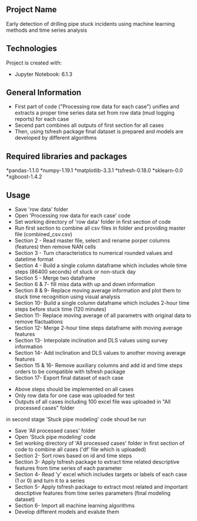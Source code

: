 ## Project Name
Early detection of drilling pipe stuck incidents using machine learning methods and time series analysis

## Technologies
Project is created with:
* Jupyter Notebook: 6.1.3

## General Information
- First part of code ("Processing row data for each case") unifies and extracts a proper time series data set from row data (mud logging reports) for each case
- Secend part combines all outputs of first section for all cases
- Then, using tsfresh package final dataset is prepared and models are developed by different algorithms

## Required libraries and packages
*pandas-1.1.0
*numpy-1.19.1
*matplotlib-3.3.1
*tsfresh-0.18.0
*sklearn-0.0
*xgboost-1.4.2

## Usage
* Save 'row data' folder
* Open 'Processing row data for each case' code
* Set working directory of 'row data' folder in first section of code
* Run first section to combine all csv files in folder and providing master file (combined_csv.csv)
* Section 2 - Read master file, select and rename porper columns (features) then remove NAN cells
* Section 3 - Turn characteristics to numerical rounded values and datetime format
* Section 4 - Build a single column dataframe which includes whole time steps (86400 seconds) of stuck or non-stuck day
* Section 5 - Merge two dataframe
* Section 6 & 7- fill miss data with up and down information
* Section 8 & 9- Replace moving average information and plot them to stuck time recognition using visual analysis
* Section 10- Build a single column dataframe which includes 2-hour time steps before stuck time (120 minutes)
* Section 11- Replace moving average of all parametrs with original data to remove flactuations
* Section 12- Merge 2-hour time steps dataframe with moving average features
* Section 13- Interpolate inclination and DLS values using survey information
* Section 14- Add inclination and DLS values to another moving average features
* Section 15 & 16- Remove auxiliary columns and add id and time steps orders to be compatible with tsfresh package
* Section 17- Export final dataset of each case

- Above steps should be implemented on all cases
- Only row data for one case was uploaded for test
- Outputs of all cases including 100 excel file was uploaded in "All processed cases" folder

in second stage 'Stuck pipe modeling' code shoud be run
* Save 'All processed cases' folder
* Open 'Stuck pipe modeling' code
* Set working directory of 'All processed cases' folder in first section of code to combine all cases ('df' file which is uploaded)
* Section 2- Sort rows based on id and time steps
* Section 3- Apply tsfresh package to extract time related descriptive features from time series of each parameter
* Section 4- Read 'y' excel which includes targets or labels of each case (1 or 0) and turn it to a series
* Section 5- Apply tsfresh package to extract most related and important desctiptive features from time series parameters (final modeling dataset)
* Section 6- Import all machine learning algorithms
* Develop different models and evalute them
